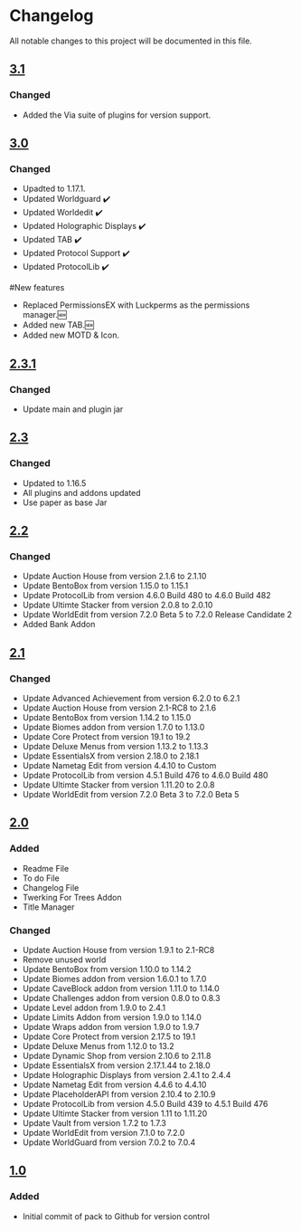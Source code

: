 # Changelog
All notable changes to this project will be documented in this file.

## [3.1]

### Changed
- Added the Via suite of plugins for version support.

## [3.0]

### Changed
- Upadted to 1.17.1.
- Updated Worldguard ✔️
- Updated Worldedit ✔️
- Updated Holographic Displays ✔️
- Updated TAB ✔️
- Updated Protocol Support ✔️
- Updated ProtocolLib ✔️

#New features
- Replaced PermissionsEX with Luckperms as the permissions manager.🆕
- Added new TAB.🆕
- Added new MOTD & Icon.

## [2.3.1]

### Changed
- Update main and plugin jar

## [2.3]

### Changed
- Updated to 1.16.5
- All plugins and addons updated
- Use paper as base Jar

## [2.2]

### Changed
- Update Auction House from version 2.1.6 to 2.1.10
- Update BentoBox from version 1.15.0 to 1.15.1
- Update ProtocolLib from version 4.6.0 Build 480 to 4.6.0 Build 482
- Update Ultimte Stacker from version 2.0.8 to 2.0.10
- Update WorldEdit from version 7.2.0 Beta 5 to  7.2.0 Release Candidate 2
- Added Bank Addon

## [2.1]

### Changed
- Update Advanced Achievement from version 6.2.0 to 6.2.1
- Update Auction House from version 2.1-RC8 to 2.1.6
- Update BentoBox from version 1.14.2 to 1.15.0
- Update Biomes addon from version 1.7.0 to 1.13.0
- Update Core Protect from version 19.1 to 19.2
- Update Deluxe Menus from version 1.13.2 to 1.13.3
- Update EssentialsX from version 2.18.0 to 2.18.1
- Update Nametag Edit from version 4.4.10 to Custom
- Update ProtocolLib from version 4.5.1 Build 476 to 4.6.0 Build 480
- Update Ultimte Stacker from version 1.11.20 to 2.0.8
- Update WorldEdit from version 7.2.0 Beta 3 to 7.2.0 Beta 5

## [2.0]

### Added
- Readme File
- To do File
- Changelog File
- Twerking For Trees Addon
- Title Manager

### Changed
- Update Auction House from version 1.9.1 to 2.1-RC8
- Remove unused world
- Update BentoBox from version 1.10.0 to 1.14.2
- Update Biomes addon from version 1.6.0.1 to 1.7.0
- Update CaveBlock addon from version 1.11.0 to 1.14.0
- Update Challenges addon from version 0.8.0 to 0.8.3
- Update Level addon from 1.9.0 to 2.4.1 
- Update Limits Addon from version 1.9.0 to 1.14.0
- Update Wraps addon from version 1.9.0 to 1.9.7
- Update Core Protect from version 2.17.5 to 19.1
- Update Deluxe Menus from 1.12.0 to 13.2
- Update Dynamic Shop from version 2.10.6 to 2.11.8
- Update EssentialsX from version 2.17.1.44 to 2.18.0
- Update Holographic Displays from version 2.4.1 to 2.4.4
- Update Nametag Edit from version 4.4.6 to 4.4.10
- Update PlaceholderAPI from version 2.10.4 to 2.10.9
- Update ProtocolLib from version 4.5.0 Build 439 to 4.5.1 Build 476
- Update Ultimte Stacker from version 1.11 to 1.11.20
- Update Vault from version 1.7.2 to 1.7.3
- Update WorldEdit from version 7.1.0 to 7.2.0
- Update WorldGuard from version 7.0.2 to 7.0.4

## [1.0]

### Added
- Initial commit of pack to Github for version control

[3.1]: https://github.com/apexhosting/Caveblock/releases/tag/3.1
[3.0]: https://github.com/apexhosting/Caveblock/releases/tag/3.0
[2.3.1]: https://github.com/apexhosting/Caveblock/releases/tag/2.3.1
[2.3]: https://github.com/apexhosting/Caveblock/releases/tag/2.3
[2.2]: https://github.com/apexhosting/Caveblock/releases/tag/2.2
[2.1]: https://github.com/apexhosting/Caveblock/releases/tag/2.1
[2.0]: https://github.com/apexhosting/Caveblock/releases/tag/2.0
[1.0]: https://github.com/apexhosting/Caveblock/releases/tag/1.0
